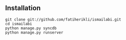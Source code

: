 Installation
------------
    git clone git://github.com/fatiherikli/ismailabi.git
    cd ismailabi
    python manage.py syncdb
    python manage.py runserver